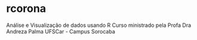 # rcorona
Análise e Visualização de dados usando R
Curso ministrado pela Profa Dra Andreza Palma
UFSCar - Campus Sorocaba

